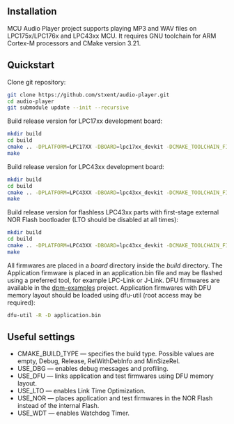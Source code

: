 Installation
------------

MCU Audio Player project supports playing MP3 and WAV files on LPC175x/LPC176x and LPC43xx MCU. It requires GNU toolchain for ARM Cortex-M processors and CMake version 3.21.

Quickstart
----------

Clone git repository:

```sh
git clone https://github.com/stxent/audio-player.git
cd audio-player
git submodule update --init --recursive
```

Build release version for LPC17xx development board:

```sh
mkdir build
cd build
cmake .. -DPLATFORM=LPC17XX -DBOARD=lpc17xx_devkit -DCMAKE_TOOLCHAIN_FILE=libs/xcore/toolchains/cortex-m3.cmake -DCMAKE_BUILD_TYPE=Release -DENABLE_MP3=ON -DUSE_DFU=ON -DUSE_LTO=OFF -DUSE_WDT=ON
make
```

Build release version for LPC43xx development board:

```sh
mkdir build
cd build
cmake .. -DPLATFORM=LPC43XX -DBOARD=lpc43xx_devkit -DCMAKE_TOOLCHAIN_FILE=libs/xcore/toolchains/cortex-m4.cmake -DCMAKE_BUILD_TYPE=Release -DENABLE_MP3=ON -DUSE_DFU=ON -DUSE_LTO=OFF -DUSE_WDT=ON
make
```

Build release version for flashless LPC43xx parts with first-stage external
NOR Flash bootloader (LTO should be disabled at all times):

```sh
mkdir build
cd build
cmake .. -DPLATFORM=LPC43XX -DBOARD=lpc43xx_devkit -DCMAKE_TOOLCHAIN_FILE=libs/xcore/toolchains/cortex-m4.cmake -DCMAKE_BUILD_TYPE=Release -DENABLE_MP3=ON -DUSE_DFU=ON -DUSE_LTO=OFF -DUSE_NOR=ON -DUSE_WDT=ON
make
```

All firmwares are placed in a *board* directory inside the *build* directory. The Application firmware is placed in an application.bin file and may be flashed using a preferred tool, for example LPC-Link or J-Link. DFU firmwares are available in the [dpm-examples](https://github.com/stxent/dpm-examples.git) project. Application firmwares with DFU memory layout should be loaded using dfu-util (root access may be required):

```sh
dfu-util -R -D application.bin
```

Useful settings
---------------

* CMAKE_BUILD_TYPE — specifies the build type. Possible values are empty, Debug, Release, RelWithDebInfo and MinSizeRel.
* USE_DBG — enables debug messages and profiling.
* USE_DFU — links application and test firmwares using DFU memory layout.
* USE_LTO — enables Link Time Optimization.
* USE_NOR — places application and test firmwares in the NOR Flash instead of the internal Flash.
* USE_WDT — enables Watchdog Timer.
